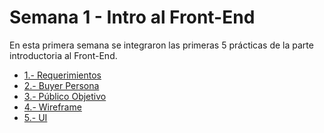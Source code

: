 
# Semana 1 - Intro al Front-End

En esta primera semana se integraron las primeras 5 prácticas de la parte introductoria al Front-End.

- [1.- Requerimientos](https://github.com/jluissolorio/Front-End-TrainingMission/blob/main/Semana%201/Requerimientos.pdf)
- [2.- Buyer Persona](https://github.com/jluissolorio/Front-End-TrainingMission/blob/main/Semana%201/BuyerPersona.pdf)
- [3.- Público Objetivo](https://github.com/jluissolorio/Front-End-TrainingMission/blob/main/Semana%201/Target%20Audience%20Template%20(1).jpg)
- [4.- Wireframe](https://github.com/jluissolorio/Front-End-TrainingMission/blob/main/Semana%201/Website%20Wireframing.jpg)
- [5.- UI]()
